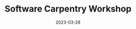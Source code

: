 ---
title: Software Carpentry Workshop
date: 2023-03-28
end_date: 2023-03-29
instructors:
- Sarah Lucas
- Pat Schloss
- Gracey Kenney
- Fred Feng
helpers:
- Sarah Arcos
- Chris Gates
- Adena Collens
- Allison Mason
site: https://UMCarpentries.github.io/2023-03-28-UMich
etherpad: 
eventbrite: 570933837477
material: R for Plotting, The Unix Shell, Intro to git & GitHub, R for Data Analysis, Writing Reports with R Markdown
audience: 
---